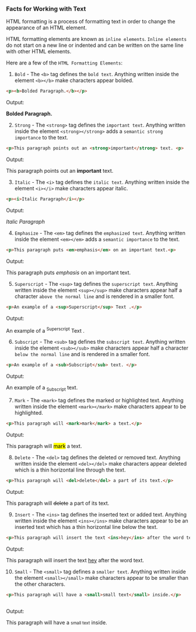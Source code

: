 ### Facts for Working with Text

HTML formatting is a process of formatting text in order to change the appearance of an HTML element. 

HTML formatting elements are known as `inline elements`. `Inline elements` do not start on a new line or indented and can be written on the same line with other HTML elements.

Here are a few of the `HTML Formatting Elements`:

1. `Bold` - The `<b>` tag defines the `bold text`. Anything written inside the element `<b></b>` make characters appear bolded.

 ```html
<p><b>Bolded Paragraph.</b></p>

```
Output: 
<p><b>Bolded Paragraph.</b></p>

2. `Strong` - The `<strong>` tag defines the `important text`. Anything written inside the element `<strong></strong>` adds a `semantic strong importance` to the text. 

 ```html
<p>This paragraph points out an <strong>important</strong> text. <p>

 ```
 Output:
<p>This paragraph points out an <strong>important</strong> text. <p>

3. `Italic` - The `<i>` tag defines the `italic text`. Anything written inside the element `<i></i>` make characters appear italic.

 ```html
<p><i>Italic Paragraph</i></p>

 ```
 Output:
<p><i>Italic Paragraph</i></p>

 4. `Emphasize` - The `<em>` tag defines the `emphasized text`. Anything written inside the element `<em></em>` adds a `semantic importance` to the text. 

```html
<p>This paragraph puts <em>emphasis</em> on an important text.<p>
 ```
Output:
<p>This paragraph puts <em>emphasis</em> on an important text.<p>

5. `Superscript` - The `<sup>` tag defines the `superscript text`. Anything written inside the element `<sup></sup>` make characters appear half a character `above the normal line` and is rendered in a smaller font.
```html
<p>An example of a <sup>Superscript</sup> Text .</p>

 ```
Output:
<p>An example of a <sup>Superscript</sup> Text .</p>

 6. `Subscript` - The `<sub>` tag defines the `subscript text`. Anything written inside the element `<sub></sub>` make characters appear half a character `below the normal line` and is rendered in a smaller font.

```html
<p>An example of a <sub>Subscript</sub> text. </p>

 ```

 Output:
<p>An example of a <sub>Subscript</sub> text. </p>

7. `Mark` - The `<mark>` tag defines the marked or highlighted text. Anything written inside the element `<mark></mark>` make characters appear to be highlighted.

```html
<p>This paragraph will <mark>mark</mark> a text.</p>

 ``` 
 Output:
 <p>This paragraph will <mark>mark</mark> a text.</p>

8. `Delete` - The `<del>` tag defines the deleted or removed text. Anything written inside the element `<del></del>` make characters appear deleted which is a thin horizontal line through the text.

```html
<p>This paragraph will <del>delete</del> a part of its text.</p>

 ```
Output:
<p>This paragraph will <del>delete</del> a part of its text.</p>

 9. `Insert` - The `<ins>` tag defines the inserted text or added text. Anything written inside the element `<ins></ins>` make characters appear to be an inserted text which has a thin horizontal line below the text. 

 ```html
 <p>This paragraph will insert the text <ins>hey</ins> after the word text.</p>

 ``` 
 Output:
<p>This paragraph will insert the text <ins>hey</ins> after the word text.</p>

10. `Small` - The `<small>` tag defines a `smaller text`. Anything written inside the element `<small></small>` make characters appear to be smaller than the other characters.

 ```html
 <p>This paragraph will have a <small>small text</small> inside.</p>
    
 ```
Output:
<p>This paragraph will have a <small>small text</small> inside.</p>


